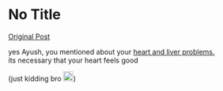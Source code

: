# No Title

[Original Post](https://discourse.onlinedegree.iitm.ac.in/t/167344/12)

<p>yes Ayush, you mentioned about your <a href="https://discourse.onlinedegree.iitm.ac.in/t/project-1-llm-based-automation-agent-discussion-thread-tds-jan-2025/164277/460">heart and liver problems.</a><br>
its necessary that your heart feels good</p>
<p>(just kidding bro <img src="https://emoji.discourse-cdn.com/google/sweat_smile.png?v=12" title=":sweat_smile:" class="emoji" alt=":sweat_smile:" loading="lazy" width="20" height="20">)</p>